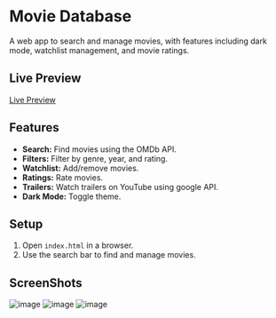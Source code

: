 # Movie Database

A web app to search and manage movies, with features including dark mode, watchlist management, and movie ratings.
## Live Preview

[Live Preview](https://movie-database-mocha.vercel.app/)

## Features

- **Search:** Find movies using the OMDb API.
- **Filters:** Filter by genre, year, and rating.
- **Watchlist:** Add/remove movies.
- **Ratings:** Rate movies.
- **Trailers:** Watch trailers on YouTube using google API.
- **Dark Mode:** Toggle theme.

## Setup
1. Open `index.html` in a browser.
2. Use the search bar to find and manage movies.

## ScreenShots 
![image](https://github.com/user-attachments/assets/b6f82c8d-afcc-49de-b0de-57892f16c88e)
![image](https://github.com/user-attachments/assets/ecf0e220-53c1-40f7-8bcc-ac9ca9ec653d)
![image](https://github.com/user-attachments/assets/b382dc82-bc0e-4b91-b1b4-b4d9dcb5651a)
